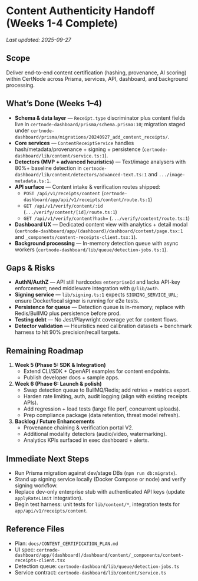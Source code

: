 ﻿# Content Authenticity Handoff (Weeks 1-4 Complete)

_Last updated: 2025-09-27_

## Scope
Deliver end-to-end content certification (hashing, provenance, AI scoring) within CertNode across Prisma, services, API, dashboard, and background processing.

## What’s Done (Weeks 1–4)
- **Schema & data layer** — `Receipt.type` discriminator plus content fields live in `certnode-dashboard/prisma/schema.prisma:10`; migration staged under `certnode-dashboard/prisma/migrations/20240927_add_content_receipts/`.
- **Core services** — `ContentReceiptService` handles hash/metadata/provenance + signing + persistence (`certnode-dashboard/lib/content/service.ts:1`).
- **Detectors (MVP + advanced heuristics)** — Text/image analysers with 80%+ baseline detection in `certnode-dashboard/lib/content/detectors/advanced-text.ts:1` and `.../image-metadata.ts:1`.
- **API surface** — Content intake & verification routes shipped:
  - `POST /api/v1/receipts/content` (`certnode-dashboard/app/api/v1/receipts/content/route.ts:1`)
  - `GET /api/v1/verify/content/:id` (`.../verify/content/[id]/route.ts:1`)
  - `GET /api/v1/verify/content?hash=` (`.../verify/content/route.ts:1`)
- **Dashboard UX** — Dedicated content view with analytics + detail modal (`certnode-dashboard/app/(dashboard)/dashboard/content/page.tsx:1` and `_components/content-receipts-client.tsx:1`).
- **Background processing** — In-memory detection queue with async workers (`certnode-dashboard/lib/queue/detection-jobs.ts:1`).

## Gaps & Risks
- **AuthN/AuthZ** — API still hardcodes `enterpriseId` and lacks API-key enforcement; need middleware integration with `@/lib/auth`.
- **Signing service** — `lib/signing.ts:1` expects `SIGNING_SERVICE_URL`; ensure Docker/local signer is running for e2e tests.
- **Persistence for queue** — Detection queue is in-memory; replace with Redis/BullMQ plus persistence before prod.
- **Testing debt** — No Jest/Playwright coverage yet for content flows.
- **Detector validation** — Heuristics need calibration datasets + benchmark harness to hit 90% precision/recall targets.

## Remaining Roadmap
1. **Week 5 (Phase 5: SDK & Integration)**
   - Extend CLI/SDK + OpenAPI examples for content endpoints.
   - Publish developer docs + sample apps.
2. **Week 6 (Phase 6: Launch & polish)**
   - Swap detection queue to BullMQ/Redis; add retries + metrics export.
   - Harden rate limiting, auth, audit logging (align with existing receipts APIs).
   - Add regression + load tests (large file perf, concurrent uploads).
   - Prep compliance package (data retention, threat model refresh).
3. **Backlog / Future Enhancements**
   - Provenance chaining & verification portal V2.
   - Additional modality detectors (audio/video, watermarking).
   - Analytics KPIs surfaced in exec dashboard + alerts.

## Immediate Next Steps
- Run Prisma migration against dev/stage DBs (`npm run db:migrate`).
- Stand up signing service locally (Docker Compose or node) and verify signing workflow.
- Replace dev-only enterprise stub with authenticated API keys (update `applyRateLimit` integration).
- Begin test harness: unit tests for `lib/content/*`, integration tests for `app/api/v1/receipts/content`.

## Reference Files
- Plan: `docs/CONTENT_CERTIFICATION_PLAN.md`
- UI spec: `certnode-dashboard/app/(dashboard)/dashboard/content/_components/content-receipts-client.tsx`
- Detection queue: `certnode-dashboard/lib/queue/detection-jobs.ts`
- Service contract: `certnode-dashboard/lib/content/service.ts`
